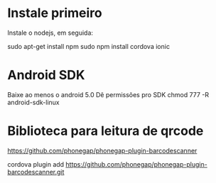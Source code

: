 # Instale primeiro
Instale o nodejs, em seguida:

sudo apt-get install npm
sudo npm install cordova ionic

# Android SDK
Baixe ao menos o android 5.0
Dê permissões pro SDK
chmod 777 -R android-sdk-linux

# Biblioteca para leitura de qrcode
https://github.com/phonegap/phonegap-plugin-barcodescanner

cordova plugin add https://github.com/phonegap/phonegap-plugin-barcodescanner.git